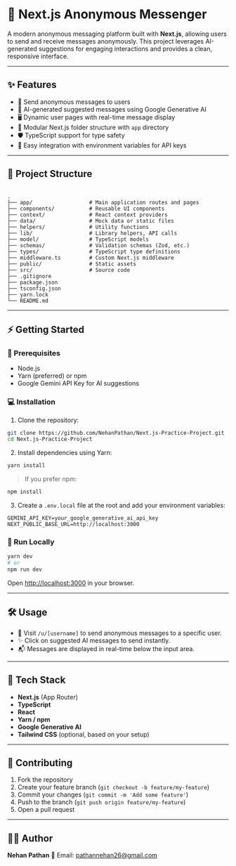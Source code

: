 
# 🚀 Next.js Anonymous Messenger

A modern anonymous messaging platform built with **Next.js**, allowing users to send and receive messages anonymously. This project leverages AI-generated suggestions for engaging interactions and provides a clean, responsive interface.

---

## ✨ Features

- 📨 Send anonymous messages to users
- 🤖 AI-generated suggested messages using Google Generative AI
- 🖥️ Dynamic user pages with real-time message display
- 📁 Modular Next.js folder structure with `app` directory
- 🛡️ TypeScript support for type safety
- 🔑 Easy integration with environment variables for API keys

---

## 📂 Project Structure

```

.
├── app/                  # Main application routes and pages
├── components/           # Reusable UI components
├── context/              # React context providers
├── data/                 # Mock data or static files
├── helpers/              # Utility functions
├── lib/                  # Library helpers, API calls
├── model/                # TypeScript models
├── schemas/              # Validation schemas (Zod, etc.)
├── types/                # TypeScript type definitions
├── middleware.ts         # Custom Next.js middleware
├── public/               # Static assets
├── src/                  # Source code
├── .gitignore
├── package.json
├── tsconfig.json
├── yarn.lock
└── README.md

````

---

## ⚡ Getting Started

### 📝 Prerequisites

- Node.js 
- Yarn (preferred) or npm
- Google Gemini API Key for AI suggestions

### 💻 Installation

1. Clone the repository:

```bash
git clone https://github.com/NehanPathan/Next.js-Practice-Project.git
cd Next.js-Practice-Project
````

2. Install dependencies using Yarn:

```bash
yarn install
```

> If you prefer npm:

```bash
npm install
```

3. Create a `.env.local` file at the root and add your environment variables:

```env
GEMINI_API_KEY=your_google_generative_ai_api_key
NEXT_PUBLIC_BASE_URL=http://localhost:3000
```

### 🚀 Run Locally

```bash
yarn dev
# or
npm run dev
```

Open [http://localhost:3000](http://localhost:3000) in your browser.

---

## 🛠️ Usage

* 👤 Visit `/u/[username]` to send anonymous messages to a specific user.
* ✨ Click on suggested AI messages to send instantly.
* 📬 Messages are displayed in real-time below the input area.

---

## 🧰 Tech Stack

* **Next.js** (App Router)
* **TypeScript**
* **React**
* **Yarn / npm**
* **Google Generative AI**
* **Tailwind CSS** (optional, based on your setup)

---

## 🤝 Contributing

1. Fork the repository
2. Create your feature branch (`git checkout -b feature/my-feature`)
3. Commit your changes (`git commit -m 'Add some feature'`)
4. Push to the branch (`git push origin feature/my-feature`)
5. Open a pull request

---

## 🧑‍💻 Author

**Nehan Pathan**
📧 Email: [pathannehan26@gmail.com](mailto:pathannehan26@gmail.com)
